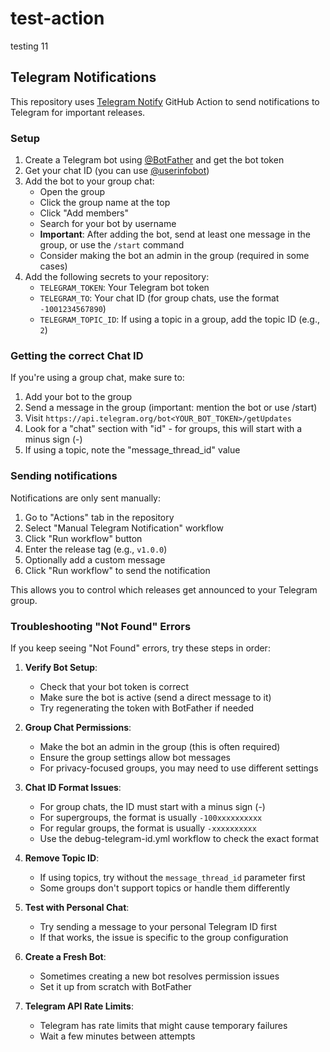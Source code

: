 # test-action
testing
11
## Telegram Notifications

This repository uses [Telegram Notify](https://github.com/marketplace/actions/telegram-notify) GitHub Action to send notifications to Telegram for important releases.

### Setup

1. Create a Telegram bot using [@BotFather](https://t.me/botfather) and get the bot token
2. Get your chat ID (you can use [@userinfobot](https://t.me/userinfobot))
3. Add the bot to your group chat:
   - Open the group
   - Click the group name at the top
   - Click "Add members"
   - Search for your bot by username
   - **Important**: After adding the bot, send at least one message in the group, or use the `/start` command
   - Consider making the bot an admin in the group (required in some cases)
4. Add the following secrets to your repository:
   - `TELEGRAM_TOKEN`: Your Telegram bot token
   - `TELEGRAM_TO`: Your chat ID (for group chats, use the format `-1001234567890`)
   - `TELEGRAM_TOPIC_ID`: If using a topic in a group, add the topic ID (e.g., `2`)

### Getting the correct Chat ID

If you're using a group chat, make sure to:

1. Add your bot to the group
2. Send a message in the group (important: mention the bot or use /start)
3. Visit `https://api.telegram.org/bot<YOUR_BOT_TOKEN>/getUpdates`
4. Look for a "chat" section with "id" - for groups, this will start with a minus sign (-)
5. If using a topic, note the "message_thread_id" value

### Sending notifications

Notifications are only sent manually:

1. Go to "Actions" tab in the repository
2. Select "Manual Telegram Notification" workflow
3. Click "Run workflow" button
4. Enter the release tag (e.g., `v1.0.0`)
5. Optionally add a custom message
6. Click "Run workflow" to send the notification

This allows you to control which releases get announced to your Telegram group.

### Troubleshooting "Not Found" Errors

If you keep seeing "Not Found" errors, try these steps in order:

1. **Verify Bot Setup**:
   - Check that your bot token is correct
   - Make sure the bot is active (send a direct message to it)
   - Try regenerating the token with BotFather if needed

2. **Group Chat Permissions**:
   - Make the bot an admin in the group (this is often required)
   - Ensure the group settings allow bot messages
   - For privacy-focused groups, you may need to use different settings

3. **Chat ID Format Issues**:
   - For group chats, the ID must start with a minus sign (-)
   - For supergroups, the format is usually `-100xxxxxxxxxx`
   - For regular groups, the format is usually `-xxxxxxxxxx`
   - Use the debug-telegram-id.yml workflow to check the exact format

4. **Remove Topic ID**:
   - If using topics, try without the `message_thread_id` parameter first
   - Some groups don't support topics or handle them differently

5. **Test with Personal Chat**:
   - Try sending a message to your personal Telegram ID first
   - If that works, the issue is specific to the group configuration

6. **Create a Fresh Bot**:
   - Sometimes creating a new bot resolves permission issues
   - Set it up from scratch with BotFather

7. **Telegram API Rate Limits**:
   - Telegram has rate limits that might cause temporary failures
   - Wait a few minutes between attempts
